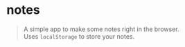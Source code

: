 # notes

> A simple app to make some notes right in the browser.                               
> Uses `localStorage` to store your notes.
